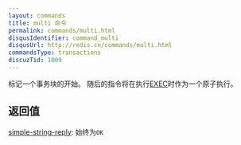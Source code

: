 ```yaml
---
layout: commands
title: multi 命令
permalink: commands/multi.html
disqusIdentifier: command_multi
disqusUrl: http://redis.cn/commands/multi.html
commandsType: transactions
discuzTid: 1009
---
```


标记一个事务块的开始。 随后的指令将在执行[EXEC](/commands/exec.html)时作为一个原子执行。

## 返回值

[simple-string-reply](/topics/protocol.html#simple-string-reply): 始终为`OK`
